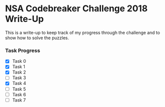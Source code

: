 # NSA Codebreaker Challenge 2018 Write-Up
This is a write-up to keep track of my progress through the challenge
and to show how to solve the puzzles.

### Task Progress
- [x] Task 0
- [x] Task 1
- [x] Task 2
- [ ] Task 3
- [x] Task 4
- [ ] Task 5
- [ ] Task 6
- [ ] Task 7
